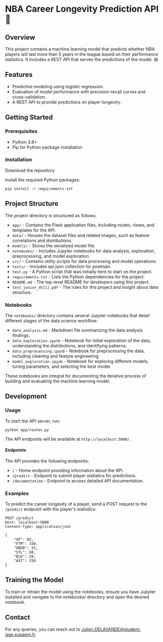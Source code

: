# NBA Career Longevity Prediction API :basketball:

## Overview

This project contains a machine learning model that predicts whether NBA players will last more than 5 years in the league based on their performance statistics. It includes a REST API that serves the predictions of the model. :smile:

## Features

- Predictive modeling using logistic regression.
- Evaluation of model performance with precision-recall curves and cross-validation.
- A REST API to provide predictions on player longevity.

## Getting Started

### Prerequisites

- Python 3.8+
- Pip for Python package installation

### Installation

Download the repository

Install the required Python packages:
```
pip install -r requirements.txt
```


## Project Structure

The project directory is structured as follows:

- `app/` - Contains the Flask application files, including routes, views, and templates for the API.
- `data/` - Houses the dataset files and related images, such as feature correlations and distributions.
- `models/` - Stores the serialized model file.
- `notebooks/` - Includes Jupyter notebooks for data analysis, exploration, preprocessing, and model exploration.
- `src/` - Contains utility scripts for data processing and model operations.
- `tests/` - Includes api json collection for postman.
- `test.py` - A Python script that was initially here to start on the project.
- `requirements.txt` - Lists the Python dependencies for the project.
- `README.md` - The top-level README for developers using this project.
- `test_junior_ds[1].pdf` - The rules for this project and insight about data structure.


### Notebooks

The `notebooks/` directory contains several Jupyter notebooks that detail different stages of the data science workflow:

- `data_analysis.md` - Markdown file summarizing the data analysis findings.
- `data_exploration.ipynb` - Notebook for initial exploration of the data, understanding the distributions, and identifying patterns.
- `data_preprocessing.ipynb` - Notebook for preprocessing the data, including cleaning and feature engineering.
- `model_exploration.ipynb` - Notebook for exploring different models, tuning parameters, and selecting the best model.

These notebooks are integral for documenting the iterative process of building and evaluating the machine learning model.

## Development

### Usage

To start the API server, run:
```
python app/routes.py
```

The API endpoints will be available at `http://localhost:5000/`.

#### Endpoints

The API provides the following endpoints:

- `/` - Home endpoint providing information about the API.
- `/predict` - Endpoint to submit player statistics for predictions.
- `/documentation` - Endpoint to access detailed API documentation.


### Examples

To predict the career longevity of a player, send a POST request to the `/predict` endpoint with the player's statistics:

```
POST /predict
Host: localhost:5000
Content-Type: application/json

{
    "GP": 82,
    "FTM": 150,
    "OREB": 55,
    "STL": 60,
    "BLK": 20,
    "AST": 250
}
```

## Training the Model

To train or retrain the model using the notebooks, ensure you have Jupyter installed and navigate to the notebooks/ directory and open the desired notebook.


## Contact

For any queries, you can reach out to [Julien.DELAVANDE@student-isae.supaero.fr](mailto:Julien.DELAVANDE@student-isae.supaero.f).
